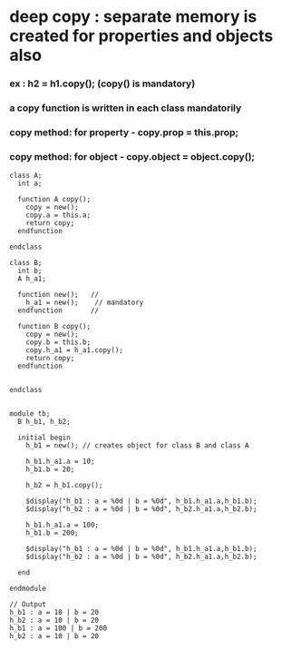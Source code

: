 # deep copy : separate memory is created for properties and objects also
### ex : h2 = h1.copy();    (copy() is mandatory)
### a copy function is written in each class mandatorily

### copy method: for property - copy.prop = this.prop;
### copy method: for object - copy.object = object.copy();

```
class A;
  int a;
  
  function A copy();
    copy = new();
    copy.a = this.a;
    return copy;
  endfunction
  
endclass

class B;
  int b;
  A h_a1;
  
  function new();   //
    h_a1 = new();    // mandatory
  endfunction       //
  
  function B copy();
    copy = new();
    copy.b = this.b;
    copy.h_a1 = h_a1.copy();
    return copy;
  endfunction
   
  
endclass


module tb;
  B h_b1, h_b2;
  
  initial begin
    h_b1 = new(); // creates object for class B and class A
    
    h_b1.h_a1.a = 10;
    h_b1.b = 20;
    
    h_b2 = h_b1.copy();
    
    $display("h_b1 : a = %0d | b = %0d", h_b1.h_a1.a,h_b1.b);
    $display("h_b2 : a = %0d | b = %0d", h_b2.h_a1.a,h_b2.b);

    h_b1.h_a1.a = 100;
    h_b1.b = 200;
    
    $display("h_b1 : a = %0d | b = %0d", h_b1.h_a1.a,h_b1.b);
    $display("h_b2 : a = %0d | b = %0d", h_b2.h_a1.a,h_b2.b);
    
  end
  
endmodule

// Output
h_b1 : a = 10 | b = 20
h_b2 : a = 10 | b = 20
h_b1 : a = 100 | b = 200
h_b2 : a = 10 | b = 20
```

